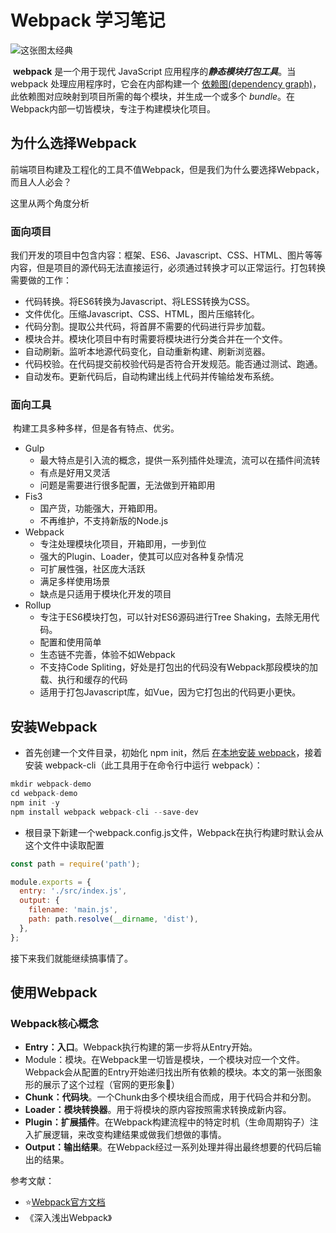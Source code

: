 # Webpack 学习笔记

![这张图太经典](D:\Study\JDR_Blog\docs\Front_End\Webpack\images\webpack.jpg)

​		**webpack** 是一个用于现代 JavaScript 应用程序的***静态模块打包工具***。当 webpack 处理应用程序时，它会在内部构建一个 [依赖图(dependency graph)](https://webpack.docschina.org/concepts/dependency-graph/)，此依赖图对应映射到项目所需的每个模块，并生成一个或多个 *bundle*。在Webpack内部一切皆模块，专注于构建模块化项目。

## 为什么选择Webpack

前端项目构建及工程化的工具不值Webpack，但是我们为什么要选择Webpack，而且人人必会？

这里从两个角度分析

### 面向项目

​		我们开发的项目中包含内容：框架、ES6、Javascript、CSS、HTML、图片等等内容，但是项目的源代码无法直接运行，必须通过转换才可以正常运行。打包转换需要做的工作：

- 代码转换。将ES6转换为Javascript、将LESS转换为CSS。
- 文件优化。压缩Javascript、CSS、HTML，图片压缩转化。
- 代码分割。提取公共代码，将首屏不需要的代码进行异步加载。
- 模块合并。模块化项目中有时需要将模块进行分类合并在一个文件。
- 自动刷新。监听本地源代码变化，自动重新构建、刷新浏览器。
- 代码校验。在代码提交前校验代码是否符合开发规范。能否通过测试、跑通。
- 自动发布。更新代码后，自动构建出线上代码并传输给发布系统。

### 面向工具

​		构建工具多种多样，但是各有特点、优劣。
- Gulp
  - 最大特点是引入流的概念，提供一系列插件处理流，流可以在插件间流转
  - 有点是好用又灵活
  - 问题是需要进行很多配置，无法做到开箱即用
- Fis3
  - 国产货，功能强大，开箱即用。
  - 不再维护，不支持新版的Node.js
- Webpack
  - 专注处理模块化项目，开箱即用，一步到位
  - 强大的Plugin、Loader，使其可以应对各种复杂情况
  - 可扩展性强，社区庞大活跃
  - 满足多样使用场景
  - 缺点是只适用于模块化开发的项目
- Rollup
  - 专注于ES6模块打包，可以针对ES6源码进行Tree Shaking，去除无用代码。
  - 配置和使用简单
  - 生态链不完善，体验不如Webpack
  - 不支持Code Spliting，好处是打包出的代码没有Webpack那段模块的加载、执行和缓存的代码
  - 适用于打包Javascript库，如Vue，因为它打包出的代码更小更快。

## 安装Webpack

- 首先创建一个文件目录，初始化 npm init，然后 [在本地安装 webpack](https://webpack.docschina.org/guides/installation#local-installation)，接着安装 webpack-cli（此工具用于在命令行中运行 webpack）：

```js
mkdir webpack-demo
cd webpack-demo
npm init -y
npm install webpack webpack-cli --save-dev
```

- 根目录下新建一个webpack.config.js文件，Webpack在执行构建时默认会从这个文件中读取配置

```js
const path = require('path');

module.exports = {
  entry: './src/index.js',
  output: {
    filename: 'main.js',
    path: path.resolve(__dirname, 'dist'),
  },
};
```

接下来我们就能继续搞事情了。

## 使用Webpack

### Webpack核心概念

- **Entry：入口**。Webpack执行构建的第一步将从Entry开始。
- Module：模块。在Webpack里一切皆是模块，一个模块对应一个文件。Webpack会从配置的Entry开始递归找出所有依赖的模块。本文的第一张图象形的展示了这个过程（官网的更形象🙊）
- **Chunk：代码块**。一个Chunk由多个模块组合而成，用于代码合并和分割。
- **Loader：模块转换器**。用于将模块的原内容按照需求转换成新内容。
- **Plugin：扩展插件**。在Webpack构建流程中的特定时机（生命周期钩子）注入扩展逻辑，来改变构建结果或做我们想做的事情。
- **Output：输出结果**。在Webpack经过一系列处理并得出最终想要的代码后输出的结果。





参考文献：

- ⭐[Webpack官方文档](https://webpack.docschina.org/concepts/)
- 《深入浅出Webpack》

